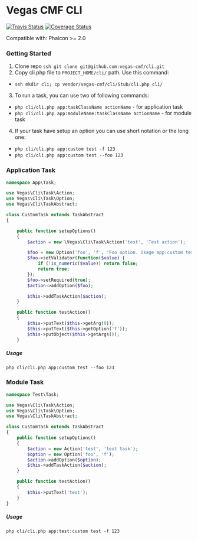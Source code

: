 Vegas CMF CLI
===========================

[![Travis Status](https://travis-ci.org/vegas-cmf/cli.svg)](https://travis-ci.org/vegas-cmf/cli)
[![Coverage Status](https://coveralls.io/repos/github/vegas-cmf/cli/badge.svg?branch=master)](https://coveralls.io/github/vegas-cmf/cli?branch=master)

Compatible with: Phalcon >= 2.0

### Getting Started

1. Clone repo
 ```ssh git clone git@github.com:vegas-cmf/cli.git```
2. Copy cli.php file to `PROJECT_HOME/cli/` path. Use this command:   
 - ```ssh mkdir cli; cp vendor/vegas-cmf/cli/Stub/cli.php cli/```
3. To run a task, you can use two of following commands:   
 - ```php cli/cli.php app:taskClassName actionName``` - for application task    
 - ```php cli/cli.php app:moduleName:taskClassName actionName``` - for module task   
4. If your task have setup an option you can use short notation or the long one:   
 - ```php cli/cli.php app:custom test -f 123```   
 - ```php cli/cli.php app:custom test --foo 123```
   
   
### Application Task

```php
namespace App\Task;

use Vegas\Cli\Task\Action;
use Vegas\Cli\Task\Option;
use Vegas\Cli\TaskAbstract;

class CustomTask extends TaskAbstract
{

    public function setupOptions()
    {
        $action = new \Vegas\Cli\Task\Action('test', 'Test action');

        $foo = new Option('foo', 'f', 'Foo option. Usage app:custom test -f numberOfSth');
        $foo->setValidator(function($value) {
            if (!is_numeric($value)) return false;
            return true;
        });
        $foo->setRequired(true);
        $action->addOption($foo);

        $this->addTaskAction($action);
    }

    public function testAction()
    {
        $this->putText($this->getArg(0));
        $this->putText($this->getOption('f'));
        $this->putObject($this->getArgs());
    }

```

##### Usage
``` php cli/cli.php app:custom test --foo 123 ```
   
   
### Module Task

```php
namespace Test\Task;

use Vegas\Cli\Task\Action;
use Vegas\Cli\Task\Option;
use Vegas\Cli\TaskAbstract;

class CustomTask extends TaskAbstract
{
    public function setupOptions()
    {
        $action = new Action('test', 'test task');
        $option = new Option('foo', 'f');
        $action->addOption($option);
        $this->addTaskAction($action);
    }

    public function testAction()
    {
        $this->putText('test');
    }
}
```

##### Usage
``` php cli/cli.php app:test:custom test -f 123 ```
